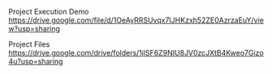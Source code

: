 Project Execution Demo
https://drive.google.com/file/d/1OeAyRRSUvqx7IJHKzxh52ZE0AzrzaEuY/view?usp=sharing

Project Files
https://drive.google.com/drive/folders/1jlSF6Z9NIU8JV0zcJXtB4Kweo7Gizo4u?usp=sharing
